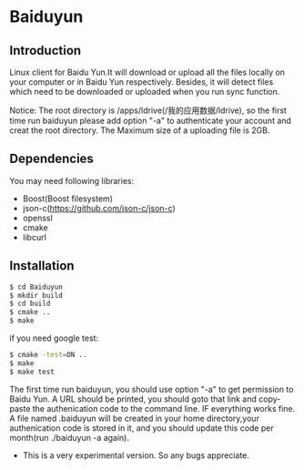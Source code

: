 Baiduyun
========
Introduction
--------------------------------------------------
Linux client for Baidu Yun.It will download or upload all the files locally on your computer or in Baidu Yun respectively.
Besides, it will detect files which need to be downloaded or uploaded when you run sync function.

Notice:
The root directory is /apps/ldrive(/我的应用数据/ldrive), so the first time run baiduyun please add option "-a" to authenticate your account and creat the root directory.
The Maximum size of a uploading file is 2GB.

Dependencies
--------------------------------------------------
You may need following libraries:
 - Boost(Boost filesystem)
 - json-c(https://github.com/json-c/json-c)
 - openssl
 - cmake
 - libcurl

Installation
--------------------------------------------------
```bash
$ cd Baiduyun
$ mkdir build
$ cd build
$ cmake ..
$ make
```

if you need google test:
```bash
$ cmake -test=ON ..
$ make
$ make test
```

The first time run baiduyun, you should use option "-a" to get permission to Baidu Yun. A URL should be printed, you should goto that link and copy-paste the authenication code to the command line. IF everything works fine. A file named .baiduyun will be created in your home directory,your authenication code is stored in it, and you should update this code per month(run ./baiduyun -a again).


 - This is a very experimental version. So any bugs appreciate.
